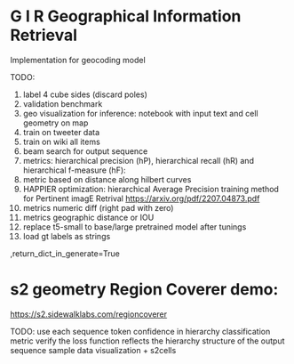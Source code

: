 # G I R  Geographical Information Retrieval

Implementation for geocoding model 


TODO: 
1. label 4 cube sides (discard poles)
2. validation benchmark  
3. geo visualization for inference: notebook with input text and cell geometry on map  
4. train on tweeter data
5. train on wiki all items 
6. beam search for output sequence 
7. metrics: hierarchical precision (hP), hierarchical recall (hR) and hierarchical f-measure (hF): 
8. metric based on distance along hilbert curves
9. HAPPIER optimization: hierarchical Average Precision training method for Pertinent imagE Retrival
https://arxiv.org/pdf/2207.04873.pdf
10. metrics numeric diff (right pad with zero) 
11. metrics geographic distance or IOU
12. replace t5-small to base/large pretrained model after tunings
13. load gt labels as strings

,return_dict_in_generate=True


# s2 geometry Region Coverer demo:
https://s2.sidewalklabs.com/regioncoverer  
   
TODO:
use each sequence token confidence in hierarchy classification metric
verify the loss function reflects the hierarchy structure of the output sequence 
sample data visualization + s2cells  
